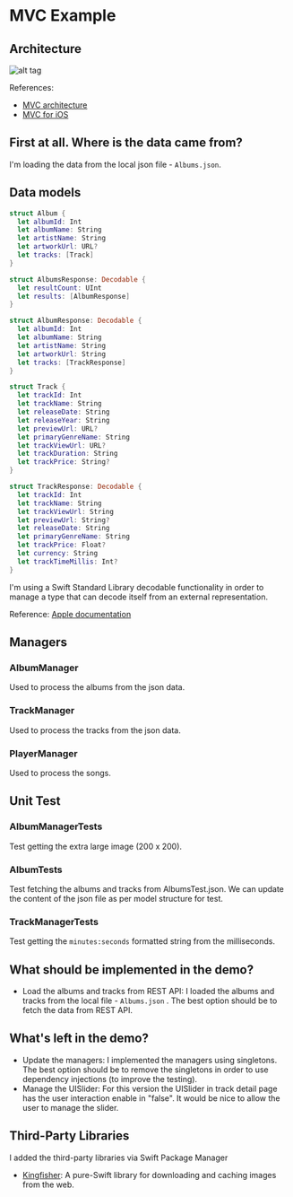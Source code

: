 # MVC Example

## Architecture 
![alt tag](https://developer.apple.com/library/archive/documentation/General/Conceptual/DevPedia-CocoaCore/Art/model_view_controller_2x.png)

References:
* [MVC architecture](https://en.wikipedia.org/wiki/model-view-controller)
* [MVC for iOS](https://www.raywenderlich.com/1000705-model-view-controller-mvc-in-ios-a-modern-approach)

## First at all. Where is the data came from?

I'm loading the data from the local json file - `Albums.json`.

## Data models

```swift
struct Album {
  let albumId: Int
  let albumName: String
  let artistName: String
  let artworkUrl: URL?
  let tracks: [Track]
}

struct AlbumsResponse: Decodable {
  let resultCount: UInt
  let results: [AlbumResponse]
}

struct AlbumResponse: Decodable {
  let albumId: Int
  let albumName: String
  let artistName: String
  let artworkUrl: String
  let tracks: [TrackResponse]
}

struct Track {
  let trackId: Int
  let trackName: String
  let releaseDate: String
  let releaseYear: String
  let previewUrl: URL?
  let primaryGenreName: String
  let trackViewUrl: URL?
  let trackDuration: String
  let trackPrice: String?
}

struct TrackResponse: Decodable {
  let trackId: Int
  let trackName: String
  let trackViewUrl: String
  let previewUrl: String?
  let releaseDate: String
  let primaryGenreName: String
  let trackPrice: Float?
  let currency: String
  let trackTimeMillis: Int?
}
```

I'm using a Swift Standard Library decodable functionality in order to manage a type that can decode itself from an external representation.

Reference: [Apple documentation](https://developer.apple.com/documentation/swift/swift_standard_library/encoding_decoding_and_serialization)

## Managers

### AlbumManager

Used to process the albums from the json data.

### TrackManager

Used to process the tracks from the json data.

### PlayerManager

Used to process the songs.

## Unit Test

### AlbumManagerTests

Test getting the extra large image (200 x 200).

### AlbumTests

Test fetching the albums and tracks from AlbumsTest.json. We can update the content of the json file as per model structure for test.

### TrackManagerTests

Test getting the `minutes:seconds` formatted string from the milliseconds.

## What should be implemented in the demo?

* Load the albums and tracks from REST API: I loaded the albums and tracks from the local file - `Albums.json` . The best option should be to fetch the data from REST API.

## What's left in the demo?

* Update the managers: I implemented the managers using singletons. The best option should be to remove the singletons in order to use dependency injections (to improve the testing).
* Manage the UISlider: For this version the UISlider in track detail page has the user interaction enable in "false". It would be nice to allow the user to manage the slider.

## Third-Party Libraries

I added the third-party libraries via Swift Package Manager
* [Kingfisher](https://github.com/onevcat/Kingfisher): A pure-Swift library for downloading and caching images from the web.

